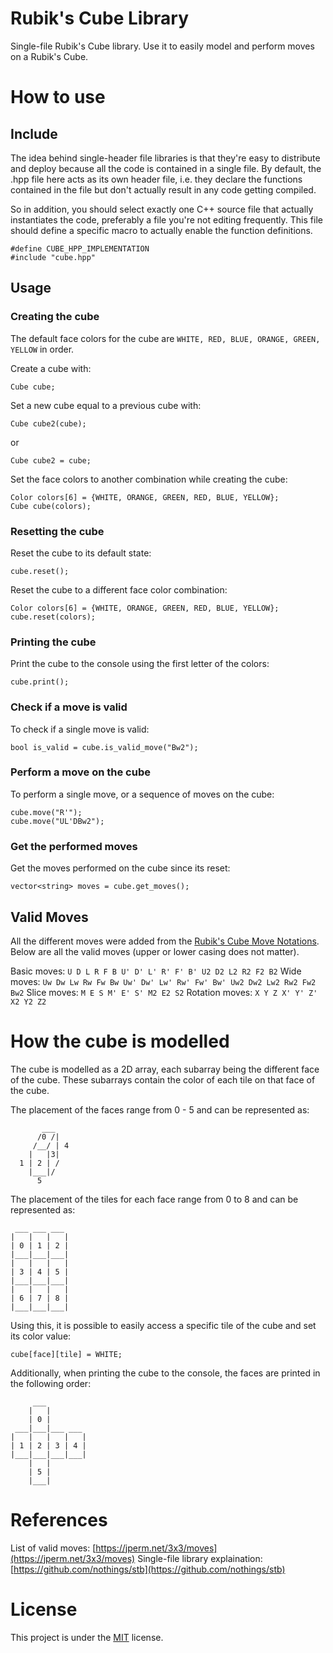 # Rubik's Cube Library

Single-file Rubik's Cube library. Use it to easily model and perform moves on a Rubik's Cube.

# How to use

## Include

The idea behind single-header file libraries is that they're easy to distribute and deploy because all the code is contained in a single file. By default, the .hpp file here acts as its own header file, i.e. they declare the functions contained in the file but don't actually result in any code getting compiled.

So in addition, you should select exactly one C++ source file that actually instantiates the code, preferably a file you're not editing frequently. This file should define a specific macro to actually enable the function definitions.

	#define CUBE_HPP_IMPLEMENTATION
	#include "cube.hpp"

## Usage

### Creating the cube

The default face colors for the cube are `WHITE, RED, BLUE, ORANGE, GREEN, YELLOW` in order.

Create a cube with:

	Cube cube;

Set a new cube equal to a previous cube with:

	Cube cube2(cube);

or

	Cube cube2 = cube;

Set the face colors to another combination while creating the cube:

	Color colors[6] = {WHITE, ORANGE, GREEN, RED, BLUE, YELLOW};
	Cube cube(colors);

### Resetting the cube

Reset the cube to its default state:

	cube.reset();

Reset the cube to a different face color combination:

	Color colors[6] = {WHITE, ORANGE, GREEN, RED, BLUE, YELLOW};
	cube.reset(colors);

### Printing the cube

Print the cube to the console using the first letter of the colors:

	cube.print();

### Check if a move is valid

To check if a single move is valid:

	bool is_valid = cube.is_valid_move("Bw2");

### Perform a move on the cube

To perform a single move, or a sequence of moves on the cube:

	cube.move("R'");
	cube.move("UL'DBw2");

### Get the performed moves

Get the moves performed on the cube since its reset:

	vector<string> moves = cube.get_moves();

## Valid Moves

All the different moves were added from the [Rubik's Cube Move Notations](https://jperm.net/3x3/moves). Below are all the valid moves (upper or lower casing does not matter).

Basic moves: `U D L R F B U' D' L' R' F' B' U2 D2 L2 R2 F2 B2`
Wide moves: `Uw Dw Lw Rw Fw Bw Uw' Dw' Lw' Rw' Fw' Bw' Uw2 Dw2 Lw2 Rw2 Fw2 Bw2`
Slice moves: `M E S M' E' S' M2 E2 S2`
Rotation moves: `X Y Z X' Y' Z' X2 Y2 Z2`

# How the cube is modelled

The cube is modelled as a 2D array, each subarray being the different face of the cube. These subarrays contain the color of each tile on that face of the cube.

The placement of the faces range from 0 - 5 and can be represented as:

           ___
          /0 /|
         /__/ | 4
        |   |3|
      1 | 2 | /
        |___|/
          5

The placement of the tiles for each face range from 0 to 8 and can be represented as:

     ___ ___ ___
    |   |   |   |
    | 0 | 1 | 2 |
    |___|___|___|
    |   |   |   |
    | 3 | 4 | 5 |
    |___|___|___|
    |   |   |   |
    | 6 | 7 | 8 |
    |___|___|___|

Using this, it is possible to easily access a specific tile of the cube and set its color value:

	cube[face][tile] = WHITE;

Additionally, when printing the cube to the console, the faces are printed in the following order:

	     ___
        |   |
        | 0 |
     ___|___|___ ___
    |   |   |   |   |
    | 1 | 2 | 3 | 4 |
    |___|___|___|___|
        |   |
        | 5 |
        |___|

# References

List of valid moves: [https://jperm.net/3x3/moves](https://jperm.net/3x3/moves)
Single-file library explaination: [https://github.com/nothings/stb](https://github.com/nothings/stb)

# License

This project is under the [MIT](https://github.com/xemeds/cube/blob/main/LICENSE) license.

